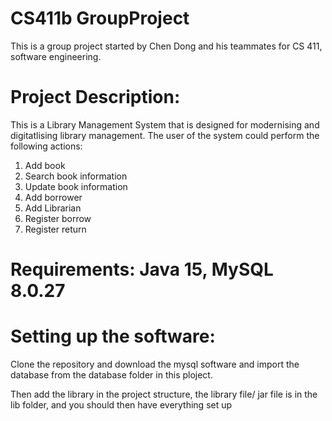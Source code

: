 # CS411b GroupProject
This is a group project started by Chen Dong and his teammates for CS 411, software engineering.

# Project Description:
  This is a Library Management System that is designed for modernising and digitatlising library management. 
  The user of the system could perform the following actions:
  1. Add book
  2. Search book information
  3. Update book information
  4. Add borrower
  5. Add Librarian
  6. Register borrow
  7. Register return
  
# Requirements: Java 15, MySQL 8.0.27

# Setting up the software:
  Clone the repository and download the mysql software and import the database from the database folder in this ploject.
      
  Then add the library in the project structure, the library file/ jar file is in the lib folder, and you should then have everything set up
   
